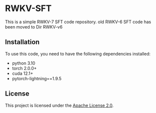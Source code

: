 # RWKV-SFT

This is a simple RWKV-7 SFT code repository. old RWKV-6 SFT code has been moved to Dir RWKV-v6

## Installation

To use this code, you need to have the following dependencies installed:

- python 3.10
- torch 2.0.0+
- cuda 12.1+
- pytorch-lightning==1.9.5

## License

This project is licensed under the [Apache License 2.0](https://www.apache.org/licenses/LICENSE-2.0).
